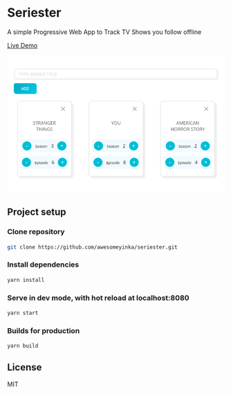 # Seriester

A simple Progressive Web App to Track TV Shows you follow offline

[Live Demo](https://seriester.netlify.app)

![screenshot](seriester-screenshot.png)

## Project setup

### Clone repository

```sh
git clone https://github.com/awesomeyinka/seriester.git
```

### Install dependencies

```sh
yarn install
```

### Serve in dev mode, with hot reload at localhost:8080

```sh
yarn start
```

### Builds for production

```sh
yarn build
```

## License

MIT

